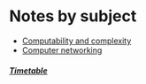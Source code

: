 # Notes by subject


- [Computability and complexity](ecc.md)
- [Computer networking](reti.md)

<!-- -->

##### [Timetable](orario.md)
